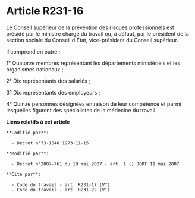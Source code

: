 # Article R231-16

Le Conseil supérieur de la prévention des risques professionnels est présidé par le ministre chargé du travail ou, à défaut,
par le président de la section sociale du Conseil d'Etat, vice-président du Conseil supérieur.

Il comprend en outre :

1° Quatorze membres représentant les départements ministériels et les organismes nationaux ;

2° Dix représentants des salariés ;

3° Dix représentants des employeurs ;

4° Quinze personnes désignées en raison de leur compétence et parmi lesquelles figurent des spécialistes de la médecine du
travail.

**Liens relatifs à cet article**

	**Codifié par**:

	  - Décret n°73-1048 1973-11-15

	**Modifié par**:

	  - Décret n°2007-761 du 10 mai 2007 - art. 1 () JORF 11 mai 2007

	**Cité par**:

	  - Code du travail - art. R231-17 (VT)
	  - Code du travail - art. R231-22 (VT)
